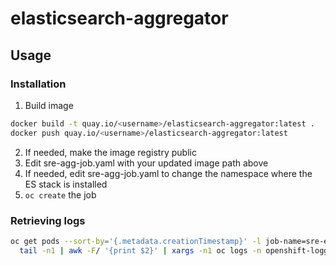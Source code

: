 # elasticsearch-aggregator

## Usage

### Installation
1. Build image
```sh
docker build -t quay.io/<username>/elasticsearch-aggregator:latest .
docker push quay.io/<username>/elasticsearch-aggregator:latest
```
2. If needed, make the image registry public
3. Edit sre-agg-job.yaml with your updated image path above
4. If needed, edit sre-agg-job.yaml to change the namespace where the ES stack is installed
4. `oc create` the job

### Retrieving logs
```sh
oc get pods --sort-by='{.metadata.creationTimestamp}' -l job-name=sre-es-agg -n openshift-logging -o name |\
  tail -n1 | awk -F/ '{print $2}' | xargs -n1 oc logs -n openshift-logging
```
